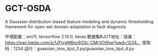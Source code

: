 # GCT-OSDA
A Gaussian distribution-based feature modeling and dynamic thresholding framework for open-set domain adaptation in fault diagnosis

环境配置：win11, tensorflow 2.10.0, keras
数据集BJUT地址：链接：https://pan.baidu.com/s/1JFlygM6nv933c-CMrVO0hw?pwd=1234， 提取码：1234
运行：guassian_loss_bjut_3.py/guassian_loss_bjut_4.py
